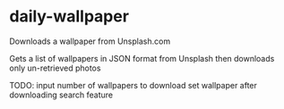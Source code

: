 # daily-wallpaper

Downloads a wallpaper from Unsplash.com

Gets a list of wallpapers in JSON format from Unsplash
then downloads only un-retrieved photos

TODO:
input number of wallpapers to download
set wallpaper after downloading
search feature
